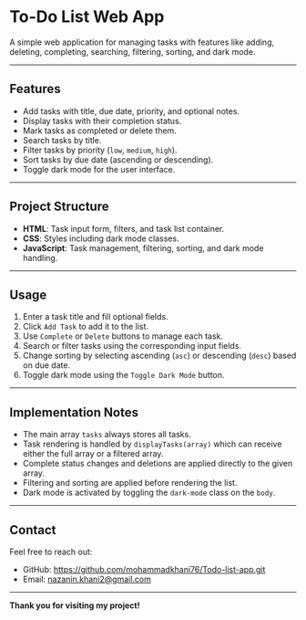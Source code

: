 # To-Do List Web App

A simple web application for managing tasks with features like adding, deleting, completing, searching, filtering, sorting, and dark mode.

---

## Features

- Add tasks with title, due date, priority, and optional notes.
- Display tasks with their completion status.
- Mark tasks as completed or delete them.
- Search tasks by title.
- Filter tasks by priority (`low`, `medium`, `high`).
- Sort tasks by due date (ascending or descending).
- Toggle dark mode for the user interface.

---

## Project Structure

- **HTML**: Task input form, filters, and task list container.
- **CSS**: Styles including dark mode classes.
- **JavaScript**: Task management, filtering, sorting, and dark mode handling.

---

## Usage

1. Enter a task title and fill optional fields.
2. Click `Add Task` to add it to the list.
3. Use `Complete` or `Delete` buttons to manage each task.
4. Search or filter tasks using the corresponding input fields.
5. Change sorting by selecting ascending (`asc`) or descending (`desc`) based on due date.
6. Toggle dark mode using the `Toggle Dark Mode` button.

---

## Implementation Notes

- The main array `tasks` always stores all tasks.
- Task rendering is handled by `displayTasks(array)` which can receive either the full array or a filtered array.
- Complete status changes and deletions are applied directly to the given array.
- Filtering and sorting are applied before rendering the list.
- Dark mode is activated by toggling the `dark-mode` class on the `body`.

---


## Contact

Feel free to reach out:

- GitHub: https://github.com/mohammadkhani76/Todo-list-app.git
- Email: nazanin.khani2@gmail.com

---

**Thank you for visiting my project!**